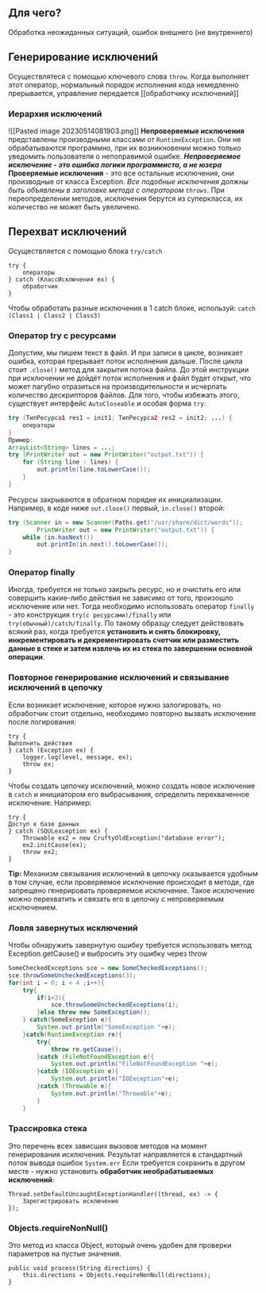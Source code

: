 ## Для чего?
Обработка неожиданных ситуаций, ошибок внешнего (не внутреннего)
## Генерирование исключений
Осуществлятеся с помощью ключевого слова `throw`. Когда выполняет этот оператор, нормальный порядок исполнения кода немедленно прерывается, управление передается [[обработчику исключений]]
### Иерархия исключений
![[Pasted image 20230514081903.png]]
**Непроверяемые исключения** представлены производными классами от `RuntimeException`. Они не обрабатываются программно, при их возникновении можно только уведомить пользователя о непоправимой ошибке. ***Непроверяемое исключение - это ошибка логики программиста, а не юзера***
**Проверяемые исключения** - это все остальные исключения, они производные от класса Exception. *Все подобные исключения должны быть объявлены в заголовке метода с оператором `throws`.* При переопределении методов, исключения берутся из суперкласса, их количество не может быть увеличено.
## Перехват исключений
Осуществляется с помощью блока `try/catch`
```
try {
	операторы
} catch (КлассИсключения ex) {
	обработчик
} 
```
Чтобы обработать разные исключения в 1 catch блоке, используй:  `catch (Class1 | Class2 | Class3)`
### Оператор try с ресурсами
Допустим, мы пишем текст в файл. И при записи в цикле, возникает ошибка, которая прерывает поток исполнения дальше. После цикла стоит `.close()` метод для закрытия потока файла. До этой инструкции при исключении не дойдёт поток исполнения и файл будет открыт, что может пагубно отразиться на производительности и исчерпать количество дескрипторов файлов. Для того, чтобы избежать этого, существует интерфейс `AutoCloseable` и особая форма `try`:
```java
try (ТипРесурса1 res1 = init1; ТипРесурса2 res2 = init2; ...) {
	операторы
}
Пример:
ArrayList<String> lines = ...;
try (PrintWriter out = new PrintWriter("output.txt")) {
	for (String line : lines) {
		out.println(line.toLowerCase());
	}
}
```
Ресурсы закрываются в обратном порядке их инициализации. Например, в коде ниже `out.close()` первый, `in.close()` второй:
```java
try (Scanner in = new Scanner(Paths.get("/usr/share/dict/words"));
		PrintWriter out = new PrintWriter("output.txt")) {
	while (in.hasNext())
		out.printIn(in.next().toLowerCase());
}
```
### Оператор finally
Иногда, требуется не только закрыть ресурс, но и очистить его или совершить какие-либо действия не зависимо от того, произошло исключение или нет. Тогда необходимо использовать оператор `finally` - это конструкция `try(с ресурсами)/finally` или `try(обычный)/catch/finally`. По такому образцу следует действовать всякий раз, когда требуется **установить и снять блокировку, инкрементировать и декрементировать счетчик или разместить данные в стеке и затем извлечь их из стека по завершении основной операции**.
### Повторное генерирование исключений и связывание исключений в цепочку
Если возникает исключение, которое нужно залогировать, но обработчик стоит отдельно, необходимо повторно вызвать исключение после логирования:
```
try {
Выполнить действия
} catch (Exception ex) {
	logger.log(level, message, ex);
	throw ex;
}
```
Чтобы создать цепочку исключений, можно создать новое исключение в `catch` и инициатором его выбрасывания, определить перехваченное исключение. Например:
```
try {
Доступ к базе данных
} catch (SQULexception ex) {
	Throwable ex2 = new CruftyOldException("database error");
	ex2.initCause(ex);
	throw ex2;
}
```
**Tip:** Механизм связывания исключений в цепочку оказывается удобным в том случае, если проверяемое исключение происходит в методе, где запрещено генерировать проверяемое исключение. Такое исключение можно перехватить и связать его в цепочку с непроверяемым исключением.
### Ловля завернутых исключений
Чтобы обнаружить завернутую ошибку требуется использовать метод Exception.getCause() и выбросить эту ошибку через throw
```java
SomeCheckedExceptions sce = new SomeCheckedExceptions();  
sce.throwSomeUncheckedExceptions(3);  
for(int i = 0; i < 4 ;i++){  
    try{  
        if(i<3){  
            sce.throwSomeUncheckedExceptions(i);  
        }else throw new SomeException();  
    } catch(SomeException e){  
        System.out.println("SomeException "+e);  
    }catch(RuntimeException re){  
        try{  
            throw re.getCause();  
        }catch (FileNotFoundException e){  
            System.out.println("FileNotFoundException "+e);  
        }catch (IOException e){  
            System.out.println("IOException"+e);  
        }catch (Throwable e){  
            System.out.println("Throwable"+e);  
        }  
    }
```
### Трассировка стека
Это перечень всех зависших вызовов методов на момент генерирования исключения. Результат направляется в стандартный поток вывода ошибок `System.err`
Если требуется сохранить в другом месте - нужно установить **обработчик необрабатываемых исключений**:
```
Thread.setDefaultUncaughtExceptionHandler((thread, ex) -> {
	Зарегистрировать исключение
});
```
### Objects.requireNonNull()
Это метод из класса Object, который очень удобен для проверки параметров на пустые значения.
```
public void process(String directions) {
	this.directions = Objects.requireNonNull(directions);
}
```
